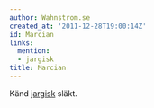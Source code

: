 ```yaml
---
author: Wahnstrom.se
created_at: '2011-12-28T19:00:14Z'
id: Marcian
links:
  mention:
  - jargisk
title: Marcian
---
```


Känd [jargisk] släkt.

  [jargisk]: jargisk